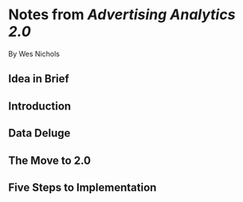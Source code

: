 # Notes from *Advertising Analytics 2.0* #
By Wes Nichols

## Idea in Brief ##

## Introduction ##

## Data Deluge ##

## The Move to 2.0 ##

## Five Steps to Implementation ##
